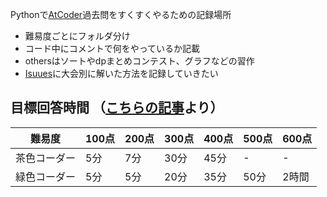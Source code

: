 Pythonで[AtCoder](https://atcoder.jp/)過去問をすくすくやるための記録場所
- 難易度ごとにフォルダ分け
- コード中にコメントで何をやっているか記載
- othersはソートやdpまとめコンテスト、グラフなどの習作
- [Isuues](https://github.com/wasshoy/atcoder/issues)に大会別に解いた方法を記録していきたい

## 目標回答時間 （[こちらの記事](https://qiita.com/e869120/items/eb50fdaece12be418faa#2-1-%E6%B0%B4%E8%89%B2%E3%82%B3%E3%83%BC%E3%83%80%E3%83%BC%E3%81%A7%E8%A6%81%E6%B1%82%E3%81%95%E3%82%8C%E3%82%8B-4-%E3%81%A4%E3%81%AE%E3%81%93%E3%81%A8)より）
|難易度 | 100点 | 200点 | 300点 | 400点 |500点 | 600点 |
|-|-|-|-|-|-|-|
|茶色コーダー|5分|7分|30分|45分|-|-|
|緑色コーダー|5分|5分|20分|35分|50分|2時間|